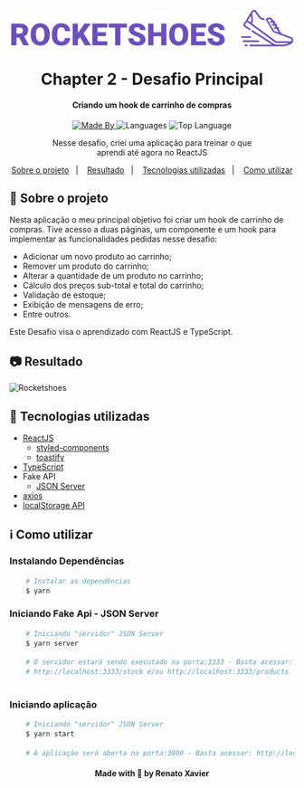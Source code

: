 <h1 align="center">
<img alig src="./public/logo.svg" width=500 alt="Desafio RocketShoes">
  <br>
  <br>
    Chapter 2 - Desafio Principal
</h1>

<h4 align="center">
  Criando um hook de carrinho de compras
</h4>

<p align="center">
  <a href="https://www.linkedin.com/in/rafael-martins92/">
    <img alt="Made By" src="https://img.shields.io/static/v1?label=Made%20By&message=Renato%20Xavier&color=6C4FBB&style=for-the-badge">
  </a>

  <img alt="Languages" src="https://img.shields.io/github/languages/count/rnatu/ignite-desafio-criando-um-hook-de-carrinho-de-compras?style=for-the-badge">

  <img alt="Top Language" src="https://img.shields.io/github/languages/top/rnatu/ignite-desafio-criando-um-hook-de-carrinho-de-compras?style=for-the-badge">
</p>

<p align="center">
Nesse desafio, criei uma aplicação para treinar o que aprendi até agora no ReactJS
</p>

<p align="center">
  <a href="#-sobre">Sobre o projeto</a>&nbsp;&nbsp;&nbsp;|&nbsp;&nbsp;&nbsp;
  <a href="#-resultado">Resultado</a>&nbsp;&nbsp;&nbsp;|&nbsp;&nbsp;&nbsp;
  <a href="#-tecnologias-utilizadas">Tecnologias utilizadas</a>&nbsp;&nbsp;&nbsp;|&nbsp;&nbsp;&nbsp;
  <a href="#-como-utilizar">Como utilizar</a>
</p>

## 📜 Sobre o projeto

Nesta aplicação o meu principal objetivo foi criar um hook de carrinho de compras. Tive acesso a duas páginas, um componente e um hook para implementar as funcionalidades pedidas nesse desafio:

- Adicionar um novo produto ao carrinho;
- Remover um produto do carrinho;
- Alterar a quantidade de um produto no carrinho;
- Cálculo dos preços sub-total e total do carrinho;
- Validação de estoque;
- Exibição de mensagens de erro;
- Entre outros.

Este Desafio visa o aprendizado com ReactJS e TypeScript.

## 📷 Resultado

![Rocketshoes](./public/rocketshoes.gif)

## 🚀 Tecnologias utilizadas

- [ReactJS](https://pt-br.reactjs.org/)
  - [styled-components](https://styled-components.com/)
  - [toastify](https://fkhadra.github.io/react-toastify/introduction)
- [TypeScript](https://www.typescriptlang.org/)
- Fake API
  - [JSON Server](https://github.com/typicode/json-server)
- [axios](https://github.com/axios/axios)
- [localStorage API](https://developer.mozilla.org/en-US/docs/Web/API/Window/localStorage)

## ℹ️ Como utilizar

### Instalando Dependências

```bash
    # Instalar as dependências
    $ yarn
```

### Iniciando Fake Api - JSON Server

```bash
    # Iniciando "servidor" JSON Server
    $ yarn server

    # O servidor estará sendo executado na porta:3333 - Basta acessar: 
    # http://localhost:3333/stock e/ou http://localhost:3333/products
  
```

### Iniciando aplicação

```bash
    # Iniciando "servidor" JSON Server
    $ yarn start

    # A aplicação será aberta na porta:3000 - Basta acessar: http://localhost:3000 
```

<h4 align="center">
    Made with 💜 by Renato Xavier
</h4>

